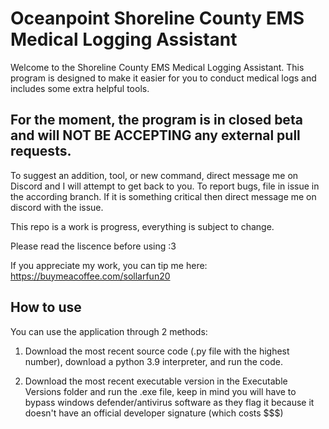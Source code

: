 # Oceanpoint Shoreline County EMS Medical Logging Assistant
Welcome to the Shoreline County EMS Medical Logging Assistant. This program is designed to make it easier for you to conduct medical logs and includes some extra helpful tools.


## For the moment, the program is in closed beta and will NOT BE ACCEPTING any external pull requests. 
To suggest an addition, tool, or new command, direct message me on Discord and I will attempt to get back to you. To report bugs, file in issue in the according branch. If it is something critical then direct message me on discord with the issue.

This repo is a work is progress, everything is subject to change.

Please read the liscence before using :3

If you appreciate my work, you can tip me here: https://buymeacoffee.com/sollarfun20

## How to use
You can use the application through 2 methods:

1. Download the most recent source code (.py file with the highest number), download a python 3.9 interpreter, and run the code.


2. Download the most recent executable version in the Executable Versions folder and run the .exe file, keep in mind you will have to bypass windows defender/antivirus software as they flag it because it doesn't have an official developer signature (which costs $$$)